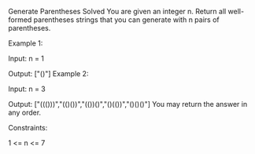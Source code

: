 Generate Parentheses
Solved 
You are given an integer n. Return all well-formed parentheses strings that you can generate with n pairs of parentheses.

Example 1:

Input: n = 1

Output: ["()"]
Example 2:

Input: n = 3

Output: ["((()))","(()())","(())()","()(())","()()()"]
You may return the answer in any order.

Constraints:

1 <= n <= 7

